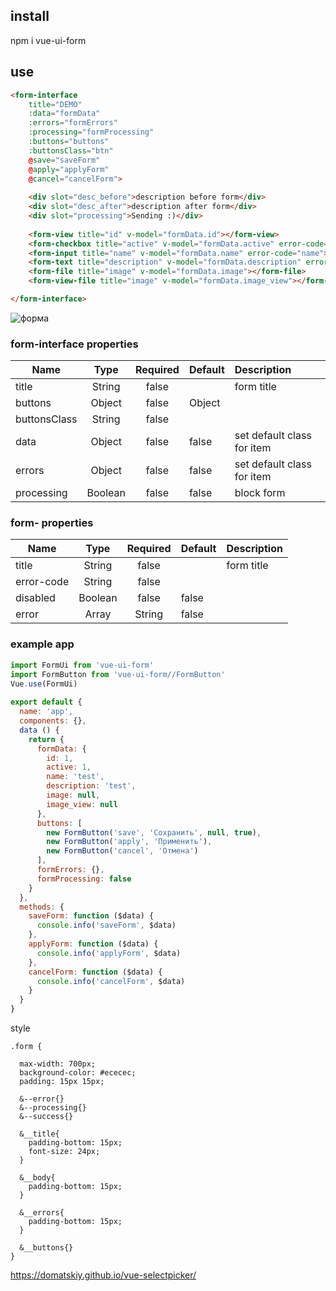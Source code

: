 ## install

npm i vue-ui-form

## use

```html
<form-interface
    title="DEMO"
    :data="formData"
    :errors="formErrors"
    :processing="formProcessing"
    :buttons="buttons"
    :buttonsClass="btn"
    @save="saveForm" 
    @apply="applyForm"
    @cancel="cancelForm">
    
    <div slot="desc_before">description before form</div>
    <div slot="desc_after">description after form</div>
    <div slot="processing">Sending :)</div>
    
    <form-view title="id" v-model="formData.id"></form-view>
    <form-checkbox title="active" v-model="formData.active" error-сode="active"></form-checkbox>
    <form-input title="name" v-model="formData.name" error-сode="name"></form-input>
    <form-text title="description" v-model="formData.description" error-сode="description"></form-text>
    <form-file title="image" v-model="formData.image"></form-file>
    <form-view-file title="image" v-model="formData.image_view"></form-view-file>

</form-interface>
```

![форма](demo/screenshot/form-demo1.gif)

### form-interface properties
| Name   | Type  | Required | Default | Description |
| ------ |:-----:| :---------:| --------|:---------|
| title | String | false  |        | form title |
| buttons | Object | false  | Object |  |
| buttonsClass | String | false  |  |  |
| data | Object | false  | false | set default class for item |
| errors | Object | false  | false | set default class for item |
| processing | Boolean | false  | false | block form |

### form-<field code> properties
| Name   | Type  | Required | Default | Description |
| ------ |:-----:| :---------:| --------|:---------|
| title | String | false  |        | form title |
| error-сode | String | false  |  |  |
| disabled | Boolean | false  | false |  |
| error | Array | String | false  |  |  set error |


### example app

```js
import FormUi from 'vue-ui-form'
import FormButton from 'vue-ui-form//FormButton'
Vue.use(FormUi)
 
export default {
  name: 'app',
  components: {},
  data () {
    return {
      formData: {
      	id: 1,
      	active: 1,
      	name: 'test',
      	description: 'test',
        image: null,
        image_view: null
      },
      buttons: [
        new FormButton('save', 'Сохранить', null, true),
        new FormButton('apply', 'Применить'),
        new FormButton('cancel', 'Отмена')
      ],
      formErrors: {},
      formProcessing: false
    }
  },
  methods: {
    saveForm: function ($data) {
      console.info('saveForm', $data)
    },
    applyForm: function ($data) {
      console.info('applyForm', $data)
    },
    cancelForm: function ($data) {
      console.info('cancelForm', $data)
    }
  }
}
```

style

```less
.form {

  max-width: 700px;
  background-color: #ececec;
  padding: 15px 15px;

  &--error{}
  &--processing{}
  &--success{}

  &__title{
    padding-bottom: 15px;
	font-size: 24px;
  }

  &__body{
    padding-bottom: 15px;
  }

  &__errors{
    padding-bottom: 15px;
  }

  &__buttons{}
}
```

https://domatskiy.github.io/vue-selectpicker/